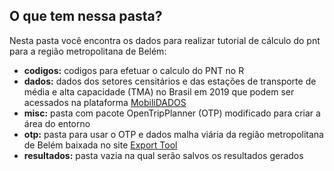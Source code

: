 ## O que tem nessa pasta?

Nesta pasta você encontra os dados para realizar tutorial de cálculo do pnt para a região metropolitana de Belém:

- **codigos:** codigos para efetuar o calculo do PNT no R
- **dados:** dados dos setores censitários e das estações de transporte de média e alta capacidade (TMA) no Brasil em 2019 que podem ser acessados na plataforma [MobiliDADOS](https://mobilidados.org.br/)
- **misc:** pasta com pacote OpenTripPlanner (OTP) modificado para criar a área do entorno
- **otp:** pasta para usar o OTP e dados malha viária da região metropolitana de Belém baixada no site [Export Tool](https://export.hotosm.org/en/v3/)
- **resultados:** pasta vazia na qual serão salvos os resultados gerados

